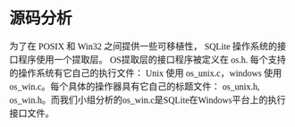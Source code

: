 # 源码分析
<font face="微软雅黑" size="3px">

为了在 POSIX 和 Win32 之间提供一些可移植性， SQLite 操作系统的接口程序使用一个提取层。 OS提取层的接口程序被定义在 os.h. 每个支持的操作系统有它自己的执行文件： Unix 使用 os_unix.c，windows 使用 os_win.c。每个具体的操作器具有它自己的标题文件： os_unix.h, os_win.h。而我们小组分析的os_win.c是SQLite在Windows平台上的执行接口文件。
